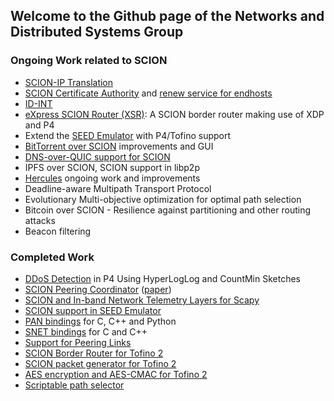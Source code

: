 ## Welcome to the Github page of the Networks and Distributed Systems Group

### Ongoing Work related to SCION

- [SCION-IP Translation](https://github.com/netsys-lab/scion-ip-translator)
- [SCION Certificate Authority](https://github.com/netsys-lab/scion-ca) and
  [renew service for endhosts](https://github.com/netsys-lab/scionlab-cert-renewer)
- [ID-INT](https://github.com/netsys-lab/id-int-spec)
- [eXpress SCION Router (XSR)](https://github.com/netsys-lab/express-scion-router):
  A SCION border router making use of XDP and P4
- Extend the [SEED Emulator](https://github.com/seed-labs/seed-emulator) with
  P4/Tofino support
- [BitTorrent over SCION](https://github.com/netsys-lab/bittorrent-over-scion)
  improvements and GUI
- [DNS-over-QUIC support for SCION](https://github.com/netsys-lab/scion-coredns-doq)
- IPFS over SCION, SCION support in libp2p
- [Hercules](https://github.com/netsec-ethz/hercules) ongoing work and improvements
- Deadline-aware Multipath Transport Protocol
- Evolutionary Multi-objective optimization for optimal path selection
- Bitcoin over SCION - Resilience against partitioning and other routing attacks
- Beacon filtering

### Completed Work

- [DDoS Detection](https://github.com/netsys-lab/ddos-detection-sketches-p4)
  in P4 Using HyperLogLog and CountMin Sketches
- [SCION Peering Coordinator](https://github.com/netsys-lab/scion-peering-coordinator)
  ([paper](https://journal.ub.tu-berlin.de/eceasst/article/view/1159))
- [SCION and In-band Network Telemetry Layers for Scapy](https://github.com/lschulz/scapy-scion-int)
- [SCION support in SEED Emulator](https://github.com/seed-labs/seed-emulator/pull/143)
- [PAN bindings](https://github.com/lschulz/pan-bindings) for C, C++ and Python
- [SNET bindings](https://github.com/lschulz/snet-bindings) for C and C++
- [Support for Peering Links](https://github.com/scionproto/scion/pull/4299)
- [SCION Border Router for Tofino 2](https://github.com/netsys-lab/scion-p4)
- [SCION packet generator for Tofino 2](https://github.com/netsys-lab/scion-p4/tree/main/tofino-pktgen)
- [AES encryption and AES-CMAC for Tofino 2](https://github.com/netsys-lab/scion-p4/tree/main/tofino-crypto)
- [Scriptable path selector](https://github.com/netsys-lab/pan-lua)
